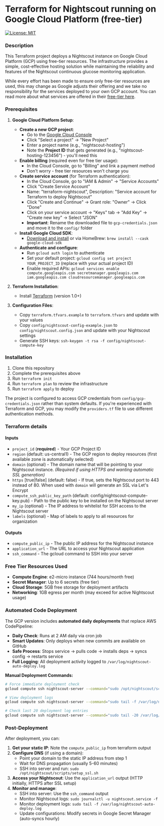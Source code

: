 # Terraform for Nightscout running on Google Cloud Platform (free-tier)
[![License: MIT](https://img.shields.io/badge/License-MIT-brightgreen.svg)](./LICENSE)

### Description
This Terraform project deploys a Nightscout instance on Google Cloud Platform (GCP) using free-tier resources. The infrastructure provides a simple, cost-effective hosting solution while maintaining the reliability and features of the Nightscout continuous glucose monitoring application.

While every effort has been made to ensure only free-tier resources are used, this may change as Google adjusts their offering and we take no responsibility for the services deployed to your own GCP account. You can read more about what services are offered in their [free-tier here](https://cloud.google.com/free).


### Prerequisites
1. **Google Cloud Platform Setup**:
   - **Create a new GCP project**:
     - Go to the [Google Cloud Console](https://console.cloud.google.com/)
     - Click "Select a project" → "New Project"
     - Enter a project name (e.g., "nightscout-hosting")
     - Note the **Project ID** that gets generated (e.g., "nightscout-hosting-123456") - you'll need this
   - **Enable billing** (required even for free tier usage):
     - In the Cloud Console, go to "Billing" and link a payment method
     - Don't worry - free tier resources won't charge you
   - **Create service account** (for Terraform authentication):
     - In the Cloud Console, go to "IAM & Admin" → "Service Accounts"
     - Click "Create Service Account"
     - Name: "terraform-nightscout", Description: "Service account for Terraform to deploy Nightscout"
     - Click "Create and Continue" → Grant role: "Owner" → Click "Done"
     - Click on your service account → "Keys" tab → "Add Key" → "Create new key" → Select "JSON"
     - **Important**: Rename the downloaded file to `gcp-credentials.json` and move it to the `config/` folder
   - **Install Google Cloud SDK**:
     - [Download and install](https://cloud.google.com/sdk/docs/install) or via HomeBrew: `brew install --cask google-cloud-sdk`
   - **Authenticate and configure**:
     - Run `gcloud auth login` to authenticate
     - Set your default project: `gcloud config set project YOUR_PROJECT_ID` (replace with your actual project ID)
     - Enable required APIs: `gcloud services enable compute.googleapis.com secretmanager.googleapis.com iam.googleapis.com cloudresourcemanager.googleapis.com`

2. **Terraform Installation**:
   - Install [Terraform](https://www.terraform.io/downloads.html) (version 1.0+)

3. **Configuration Files**:
   - Copy `terraform.tfvars.example` to `terraform.tfvars` and update with your values
   - Copy `config/nightscout-config-example.json` to `config/nightscout.config.json` and update with your Nightscout settings
   - Generate SSH keys: `ssh-keygen -t rsa -f config/nightscout-compute-key`

### Installation
1. Clone this repository
2. Complete the prerequisites above
3. Run `terraform init`
4. Run `terraform plan` to review the infrastructure
5. Run `terraform apply` to deploy

The project is configured to access GCP credentials from `config/gcp-credentials.json` rather than system defaults. If you're experienced with Terraform and GCP, you may modify the `providers.tf` file to use different authentication methods.

### Terraform details
#### Inputs
- `project_id` (**required**) - Your GCP Project ID
- `region` (default: us-central1) - The GCP region to deploy resources (first available zone is automatically selected)
- `domain` (optional) - The domain name that will be pointing to your Nightscout instance. *(Required if using HTTPS and wanting automatic SSL generation)*
- `https` [true|false] (default: false) - If true, sets the Nightscout port to 443 instead of 80. When used with `domain` will generate an SSL via Let's Encrypt
- `compute_ssh_public_key_path` (default: config/nightscout-compute-key.pub) - Path to the public key to be installed on the Nightscout server
- `my_ip` (optional) - The IP address to whitelist for SSH access to the Nightscout server
- `labels` (optional) - Map of labels to apply to all resources for organization

#### Outputs
- `compute_public_ip` - The public IP address for the Nightscout instance
- `application_url` - The URL to access your Nightscout application
- `ssh_command` - The gcloud command to SSH into your server

### Free Tier Resources Used
- **Compute Engine**: e2-micro instance (744 hours/month free)
- **Secret Manager**: Up to 6 secrets (free tier)
- **Cloud Storage**: 5GB free storage for deployment artifacts
- **Networking**: 1GB egress per month (may exceed for active Nightscout usage)

### Automated Code Deployment
The GCP version includes **automated daily deployments** that replace AWS CodePipeline:

- **Daily Check**: Runs at 2 AM daily via cron job
- **Smart Updates**: Only deploys when new commits are available on GitHub
- **Safe Process**: Stops service → pulls code → installs deps → syncs config → restarts service
- **Full Logging**: All deployment activity logged to `/var/log/nightscout-auto-deploy.log`

**Manual Deployment Commands:**
```bash
# Force immediate deployment check
gcloud compute ssh nightscout-server --command="sudo /opt/nightscout/scripts/auto_deploy.sh"

# View deployment logs
gcloud compute ssh nightscout-server --command="sudo tail -f /var/log/nightscout-auto-deploy.log"

# Check last 20 deployment log entries
gcloud compute ssh nightscout-server --command="sudo tail -20 /var/log/nightscout-auto-deploy.log"
```

### Post-Deployment
After deployment, you can:
1. **Get your static IP**: Note the `compute_public_ip` from terraform output
2. **Configure DNS** (if using a domain):
   - Point your domain to the static IP address from step 1
   - Wait for DNS propagation (usually 5-60 minutes)
   - SSH into server and run: `sudo /opt/nightscout/scripts/setup_ssl.sh`
3. **Access your Nightscout**: Use the `application_url` output (HTTP initially, HTTPS after SSL setup)
4. **Monitor and manage**:
   - SSH into server: Use the `ssh_command` output
   - Monitor Nightscout logs: `sudo journalctl -u nightscout.service -f`
   - Monitor deployment logs: `sudo tail -f /var/log/nightscout-auto-deploy.log`
   - Update configurations: Modify secrets in Google Secret Manager (auto-syncs hourly)